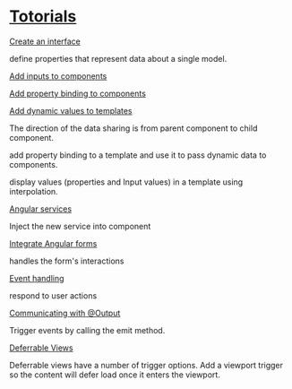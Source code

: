 # [Totorials](https://angular.dev/tutorials)

[Create an interface](https://angular.dev/tutorials/first-app/04-interfaces)

define properties that represent data about a single model.

[Add inputs to components](https://angular.dev/tutorials/first-app/05-inputs)

[Add property binding to components](https://angular.dev/tutorials/first-app/06-property-binding)

[Add dynamic values to templates](https://angular.dev/tutorials/first-app/07-dynamic-template-values)

The direction of the data sharing is from parent component to child component.

add property binding to a template and use it to pass dynamic data to components.

display values (properties and Input values) in a template using interpolation.

[Angular services](https://angular.dev/tutorials/first-app/09-services#inject-the-new-service-into-homecomponent)

Inject the new service into component

[Integrate Angular forms](https://angular.dev/tutorials/first-app/12-forms)

handles the form's interactions

[Event handling](https://angular.dev/tutorials/learn-angular/7-event-handling)

respond to user actions

[Communicating with @Output](https://angular.dev/tutorials/learn-angular/9-output)

Trigger events by calling the emit method.

[Deferrable Views](https://angular.dev/tutorials/learn-angular/10-deferrable-views)

Deferrable views have a number of trigger options. Add a viewport trigger so the content will defer load once it enters the viewport.

